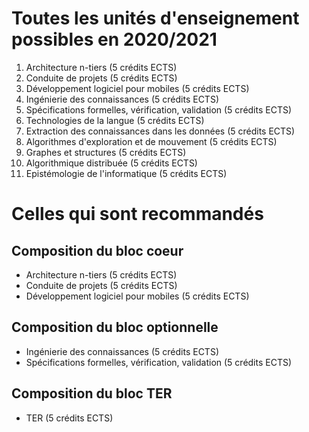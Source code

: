 # Toutes les unités d'enseignement possibles en 2020/2021
1.    Architecture n-tiers (5 crédits ECTS)
1.    Conduite de projets (5 crédits ECTS)
1.    Développement logiciel pour mobiles (5 crédits ECTS)
1.    Ingénierie des connaissances (5 crédits ECTS)
1.    Spécifications formelles, vérification, validation (5 crédits ECTS)
1.    Technologies de la langue (5 crédits ECTS)
1.    Extraction des connaissances dans les données (5 crédits ECTS)
1.    Algorithmes d'exploration et de mouvement (5 crédits ECTS)
1.    Graphes et structures (5 crédits ECTS)
1.    Algorithmique distribuée (5 crédits ECTS)
1.    Epistémologie de l'informatique (5 crédits ECTS)

# Celles qui sont recommandés
## Composition du bloc coeur

*    Architecture n-tiers (5 crédits ECTS)
*    Conduite de projets (5 crédits ECTS)
*    Développement logiciel pour mobiles (5 crédits ECTS)

## Composition du bloc optionnelle

*    Ingénierie des connaissances (5 crédits ECTS)
*    Spécifications formelles, vérification, validation (5 crédits ECTS)

## Composition du bloc TER

*	 TER (5 crédits ECTS)